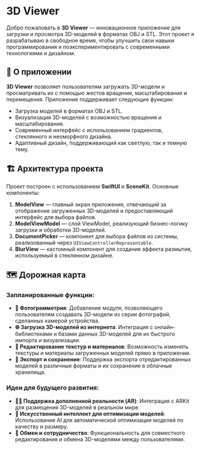 # 3D Viewer

Добро пожаловать в **3D Viewer** — инновационное приложение для загрузки и просмотра 3D-моделей в форматах OBJ и STL. Этот проект я разрабатываю в свободное время, чтобы улучшить свои навыки программирования и поэкспериментировать с современными технологиями и дизайном.

## 📱 О приложении

**3D Viewer** позволяет пользователям загружать 3D-модели и просматривать их с помощью жестов вращения, масштабирования и перемещения. Приложение поддерживает следующие функции:

- Загрузка моделей в форматах OBJ и STL.
- Визуализация 3D-моделей с возможностью вращения и масштабирования.
- Современный интерфейс с использованием градиентов, стеклянного и неоморфного дизайна.
- Адаптивный дизайн, поддерживающий как светлую, так и темную тему.

## 🏗️ Архитектура проекта

Проект построен с использованием **SwiftUI** и **SceneKit**. Основные компоненты:

1. **ModelView** — главный экран приложения, отвечающий за отображение загруженных 3D-моделей и предоставляющий интерфейс для выбора файлов.
2. **ModelViewModel** — слой ViewModel, реализующий бизнес-логику загрузки и обработки 3D-моделей.
3. **DocumentPicker** — компонент для выбора файлов из системы, реализованный через `UIViewControllerRepresentable`.
4. **BlurView** — кастомный компонент для создания эффекта размытия, используемый в стеклянном дизайне.

## 🗺️ Дорожная карта

### Запланированные функции:

- **📸 Фотограмметрия**: Добавление модуля, позволяющего пользователям создавать 3D-модели из серии фотографий, сделанных камерой устройства.
- **🌐 Загрузка 3D-моделей из интернета**: Интеграция с онлайн-библиотеками и базами данных 3D-моделей для их быстрого импорта и визуализации.
- **🎨 Редактирование текстур и материалов**: Возможность изменять текстуры и материалы загруженных моделей прямо в приложении.
- **💾 Экспорт и сохранение**: Поддержка экспорта отредактированных моделей в различные форматы и их сохранение в облачные хранилища.

### Идеи для будущего развития:

- **🧑‍💻 Поддержка дополненной реальности (AR)**: Интеграция с ARKit для размещения 3D-моделей в реальном мире.
- **🤖 Искусственный интеллект для оптимизации моделей**: Использование AI для автоматической оптимизации моделей по качеству и размеру.
- **🔄 Обмен и сотрудничество**: Функциональность для совместного редактирования и обмена 3D-моделями между пользователями.
